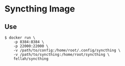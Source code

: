 # Syncthing Image

## Use

```
$ docker run \
	-p 8384:8384 \
	-p 22000:22000 \
	-v /path/to/config:/home/root/.config/syncthing \
	-v /path/to/syncthing:/home/root/syncthing \
	fellah/syncthing
```

